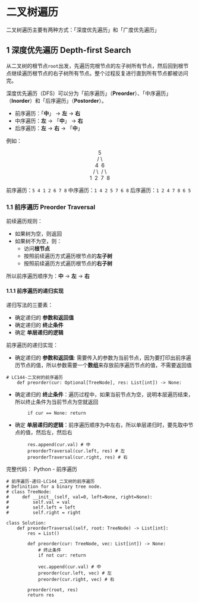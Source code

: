 # 二叉树遍历
二叉树遍历主要有两种方式：「深度优先遍历」和「广度优先遍历」

## 1 深度优先遍历 Depth-first Search
从二叉树的根节点`root`出发，先遍历完根节点的左子树所有节点，然后回到根节点继续遍历根节点的右子树所有节点。整个过程反复进行直到所有节点都被访问完。

深度优先遍历（DFS）可以分为「前序遍历」（**Preorder**）、「中序遍历」（**Inorder**）和「后序遍历」（**Postorder**）。

* 前序遍历：「**中**」 -> **左** -> **右**
* 中序遍历：**左** -> 「**中**」 -> **右** 
* 后序遍历：**左** -> **右** -> 「**中**」 

例如：
<center> 5 </center>
<center>/&nbsp;\</center>
<center>4&nbsp;&nbsp;6</center>
<center>/&nbsp;\&nbsp;&nbsp;/&nbsp;\</center>
<center>1&nbsp;&nbsp;2&nbsp;&nbsp;7&nbsp;&nbsp;8</center>


前序遍历：`5 4 1 2 6 7 8`
中序遍历：`1 4 2 5 7 6 8`
后序遍历：`1 2 4 7 8 6 5`

### 1.1 前序遍历 Preorder Traversal
前续遍历规则：
* 如果树为空，则返回
* 如果树不为空，则：
  * 访问**根节点**
  * 按照前续遍历方式遍历根节点的**左子树**
  * 按照前续遍历方式遍历根节点的**右子树**

所以前序遍历顺序为：**中** -> **左** -> **右**

#### 1.1.1 前序遍历的递归实现
递归写法的三要素：
* 确定递归的 **参数和返回值**
* 确定递归的 **终止条件**
* 确定 **单层递归的逻辑**

前序遍历的递归实现：
* 确定递归的 **参数和返回值**: 需要传入的参数为当前节点，因为要打印出前序遍历节点的值，所以参数需要一个**数组**来存放前序遍历节点的值，不需要返回值
```Py
# LC144-二叉树的前序遍历 
    def preorder(cur: Optional[TreeNode], res: List[int]) -> None:
```

* 确定递归的 **终止条件**：遍历过程中，如果当前节点为空，说明本层遍历结束，所以终止条件为当前节点为空就返回
```Py
        if cur == None: return
```
* 确定 **单层递归的逻辑**：前序遍历顺序为中左右，所以单层递归时，要先取中节点的值，然后左，然后右
```Py
        res.append(cur.val) # 中
        preorderTraversal(cur.left, res) # 左
        preorderTraversal(cur.right, res) # 右
```

完整代码：
Python - 前序遍历
```Py
# 前序遍历-递归-LC144_二叉树的前序遍历
# Definition for a binary tree node.
# class TreeNode:
#     def __init__(self, val=0, left=None, right=None):
#         self.val = val
#         self.left = left
#         self.right = right

class Solution:
    def preorderTraversal(self, root: TreeNode) -> List[int]:
        res = List()

        def preorder(cur: TreeNode, vec: List[int]) -> None:
            # 终止条件
            if not cur: return

            vec.append(cur.val) # 中
            preorder(cur.left, vec) # 左
            preorder(cur.right, vec) # 右

        preorder(root, res)
        return res
```